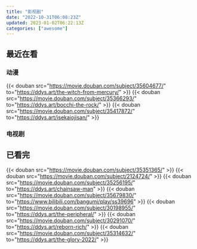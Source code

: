 ```yaml
---
title: "影视剧"
date: "2022-10-31T06:08:23Z"
updated: 2023-01-02T06:22:13Z
categories: ["awesome"]
---
```

## 最近在看

### 动漫

{{< douban src="https://movie.douban.com/subject/35604677/" to="https://ddys.art/the-witch-from-mercury/" >}}
{{< douban src="https://movie.douban.com/subject/35366293/" to="https://ddys.art/bocchi-the-rock/" >}}
{{< douban src="https://movie.douban.com/subject/35417872/" to="https://ddys.art/isekaiojisan/" >}}

### 电视剧

## 已看完

{{< douban src="https://movie.douban.com/subject/35351365/" >}}
{{< douban src="https://movie.douban.com/subject/2124724/" >}}
{{< douban src="https://movie.douban.com/subject/35256195/" to="https://ddys.art/chainsaw-man" >}}
{{< douban src="https://movie.douban.com/subject/35679830/" to="https://www.bilibili.com/bangumi/play/ss39696" >}}
{{< douban src="https://movie.douban.com/subject/30198955/" to="https://ddys.art/the-peripheral/" >}}
{{< douban src="https://movie.douban.com/subject/30291070/" to="https://ddys.art/reborn-rich/" >}}
{{< douban src="https://movie.douban.com/subject/35314632/" to="https://ddys.art/the-glory-2022/" >}}